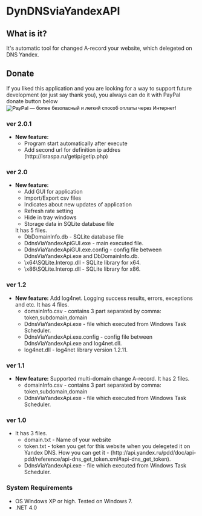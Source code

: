 DynDNSviaYandexAPI
==================

<h2>What is it? </h2>
It's automatic tool for changed A-record your website, which delegeted on DNS Yandex. 

<h2>Donate </h2>
If you liked this application and you are looking for a way to support future development (or just say thank you), 
you always can do it with PayPal donate button below

<form action="https://www.paypal.com/cgi-bin/webscr" method="post" target="_top">
<input type="hidden" name="cmd" value="_s-xclick">
<input type="hidden" name="hosted_button_id" value="DXA9J72YMS47Y">
<input type="image" src="https://www.paypalobjects.com/ru_RU/RU/i/btn/btn_donateCC_LG.gif" border="0" name="submit" alt="PayPal — более безопасный и легкий способ оплаты через Интернет!">
<img alt="" border="0" src="https://www.paypalobjects.com/ru_RU/i/scr/pixel.gif" width="1" height="1">
</form>


<h3> ver 2.0.1 </h3>
<ul>
	<li>
	<b>New feature:</b>
	<ul>
		<li> Program start automatically after execute </li>
		<li> Add second url for definition ip addres (http://israspa.ru/getip/getip.php) </li>
	</ul>
	</li>
</ul>

<h3> ver 2.0 </h3>
<ul>
	<li>
	<b>New feature:</b>
	<ul>
		<li> Add GUI for application </li>
		<li> Import/Export csv files </li>
		<li> Indicates about new updates of application </li>
		<li> Refresh rate setting </li>
		<li> Hide in tray windows </li>
		<li> Storage data in SQLite database file </li>
	</ul>
	It has 5 files.
	<ul>
		<li> DbDomainInfo.db - SQLite database file </li>
		<li> DdnsViaYandexApiGUI.exe - main executed file. </li>
		<li> DdnsViaYandexApiGUI.exe.config - config file between DdnsViaYandexApi.exe and DbDomainInfo.db. </li>
		<li> \x64\SQLite.Interop.dll - SQLite library for x64. </li>
		<li> \x86\SQLite.Interop.dll - SQLite library for x86. </li>
	</ul>
	</li>
</ul>

<h3> ver 1.2 </h3>
<ul>
	<li>
	<b>New feature:</b> Add log4net. Logging success results, errors, exceptions and etc.
	It has 4 files.
	<ul>
		<li> domainInfo.csv - contains 3 part separated by comma: token,subdomain,domain </li>
		<li> DdnsViaYandexApi.exe - file which executed from Windows Task Scheduler. </li>
		<li> DdnsViaYandexApi.exe.config - config file between DdnsViaYandexApi.exe and log4net.dll. </li>
		<li> log4net.dll - log4net library version 1.2.11. </li>
	</ul>
	</li>
</ul>

<h3> ver 1.1 </h3>
<ul>
	<li>
	<b>New feature:</b> Supported multi-domain change A-record.
	It has 2 files.
	<ul>
		<li> domainInfo.csv - contains 3 part separated by comma: token,subdomain,domain </li>
		<li> DdnsViaYandexApi.exe - file which executed from Windows Task Scheduler. </li>
	</ul>
	</li>
</ul>

<h3> ver 1.0 </h3>
<ul>
	<li>
	It has 3 files.
	<ul>
		<li> domain.txt - Name of your website </li>
		<li> token.txt - token you get for this website when you delegeted it on Yandex DNS. How you can get it - (http://api.yandex.ru/pdd/doc/api-pdd/reference/api-dns_get_token.xml#api-dns_get_token). </li>
		<li> DdnsViaYandexApi.exe - file which executed from Windows Task Scheduler. </li>
	</ul>
	</li>
</ul>

<h3> System Requirements </h3>
<ul>
<li>OS Windows XP or high. Tested on Windows 7.</li>
<li>.NET 4.0</li>
</ul>
